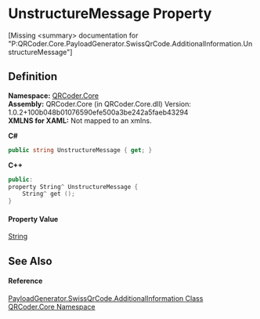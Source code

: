 # UnstructureMessage Property


\[Missing &lt;summary&gt; documentation for "P:QRCoder.Core.PayloadGenerator.SwissQrCode.AdditionalInformation.UnstructureMessage"\]



## Definition
**Namespace:** <a href="N_QRCoder_Core.md">QRCoder.Core</a>  
**Assembly:** QRCoder.Core (in QRCoder.Core.dll) Version: 1.0.2+100b048b01076590efe500a3be242a5faeb43294  
**XMLNS for XAML:** Not mapped to an xmlns.

**C#**
``` C#
public string UnstructureMessage { get; }
```
**C++**
``` C++
public:
property String^ UnstructureMessage {
	String^ get ();
}
```



#### Property Value
<a href="https://learn.microsoft.com/dotnet/api/system.string" target="_blank" rel="noopener noreferrer">String</a>

## See Also


#### Reference
<a href="T_QRCoder_Core_PayloadGenerator_SwissQrCode_AdditionalInformation.md">PayloadGenerator.SwissQrCode.AdditionalInformation Class</a>  
<a href="N_QRCoder_Core.md">QRCoder.Core Namespace</a>  

